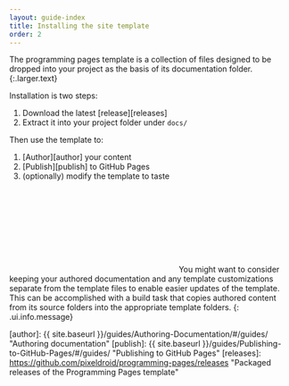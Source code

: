```yaml
---
layout: guide-index
title: Installing the site template
order: 2
---
```


The programming pages template is a collection of files designed to be dropped into your project as the basis of its documentation folder.
{:.larger.text}

Installation is two steps:

1. Download the latest [release][releases]
1. Extract it into your project folder under `docs/`

Then use the template to:

1. [Author][author] your content
1. [Publish][publish] to GitHub Pages
1. (optionally) modify the template to taste

<i><svg class="icon"><use xlink:href="#info-circle" /></svg></i>
You might want to consider keeping your authored documentation and any template customizations separate from the template files to enable easier updates of the template. This can be accomplished with a build task that copies authored content from its source folders into the appropriate template folders.
{: .ui.info.message}



[author]: {{ site.baseurl }}/guides/Authoring-Documentation/#/guides/ "Authoring documentation"
[publish]: {{ site.baseurl }}/guides/Publishing-to-GitHub-Pages/#/guides/ "Publishing to GitHub Pages"
[releases]: https://github.com/pixeldroid/programming-pages/releases "Packaged releases of the Programming Pages template"
